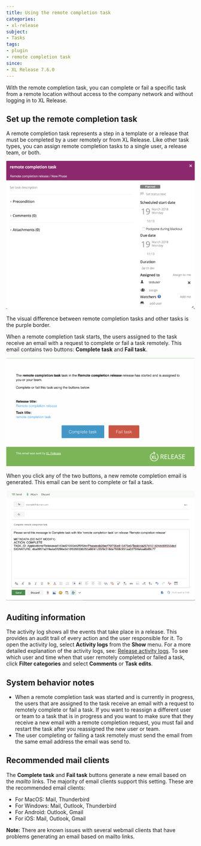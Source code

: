 ```yaml
---
title: Using the remote completion task
categories:
- xl-release
subject:
- Tasks
tags:
- plugin
- remote completion task
since:
- XL Release 7.6.0
---
```


With the remote completion task, you can complete or fail a specific task from a remote location without access to the company network and without logging in to XL Release.

## Set up the remote completion task

A remote completion task represents a step in a template or a release that must be completed by a user remotely or from XL Release.
Like other task types, you can assign remote completion tasks to a single user, a release team, or both.

![Remote Completion Task](../images/remote-completion-plugin/remote-completion-task.png)

The visual difference between remote completion tasks and other tasks is the purple border.

When a remote completion task starts, the users assigned to the task receive an email with a request to complete or fail a task remotely. This email contains two buttons: **Complete task** and **Fail task**.

![Remote Completion Task Email](../images/remote-completion-plugin/remote-completion-email.png)

When you click any of the two buttons, a new remote completion email is generated. This email can be sent to complete or fail a task.

![Remote Completion Task Email Request](../images/remote-completion-plugin/remote-completion-email-request.png)

## Auditing information

The activity log shows all the events that take place in a release. This provides an audit trail of every action and the user responsible for it. To open the activity log, select **Activity logs** from the **Show** menu. For a more detailed explanation of the activity logs, see: [Release activity logs](/xl-release/concept/release-activity-logs.html).
To see which user and time when that user remotely completed or failed a task, click **Filter categories** and select **Comments** or **Task edits**.

## System behavior notes

* When a remote completion task was started and is currently in progress, the users that are assigned to the task receive an email with a request to remotely complete or fail a task.
If you want to reassign a different user or team to a task that is in progress and you want to make sure that they receive a new email with a remote completion request, you must fail and restart the task after you reassigned the new user or team.
* The user completing or failing a task remotely must send the email from the same email address the email was send to.

## Recommended mail clients

The **Complete task** and **Fail task** buttons generate a new email based on the _mailto_ links. The majority of email clients support this setting.
These are the recommended email clients:

* For MacOS: Mail, Thunderbird
* For Windows: Mail, Outlook, Thunderbird
* For Android: Outlook, Gmail
* For iOS: Mail, Outlook, Gmail

**Note:** There are known issues with several webmail clients that have problems generating an email based on mailto links.
